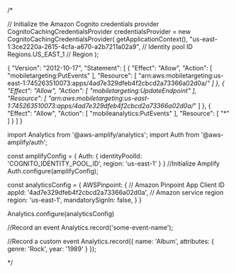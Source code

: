 /*



// Initialize the Amazon Cognito credentials provider
CognitoCachingCredentialsProvider credentialsProvider = new CognitoCachingCredentialsProvider(
    getApplicationContext(),
    "us-east-1:3ce2220a-2615-4cfa-a670-a2b7211a02a9", // Identity pool ID
    Regions.US_EAST_1 // Region
);




{
  "Version": "2012-10-17",
  "Statement": [
    {
      "Effect": "Allow",
      "Action": [
        "mobiletargeting:PutEvents"
      ],
      "Resource": [
        "arn:aws:mobiletargeting:us-east-1:745263510073:apps/4ad7e329dfeb4f2cbcd2a73366a02d0a/*"
      ]
    },
    {
      "Effect": "Allow",
      "Action": [
          "mobiletargeting:UpdateEndpoint"
      ],
      "Resource": [
          "arn:aws:mobiletargeting:us-east-1:745263510073:apps/4ad7e329dfeb4f2cbcd2a73366a02d0a/*"
      ]
    },
    {
      "Effect": "Allow",
      "Action": [
          "mobileanalytics:PutEvents"
      ],
      "Resource": [
          "*"
      ]
    }
  ]
}





import Analytics from '@aws-amplify/analytics';
import Auth from '@aws-amplify/auth';

const amplifyConfig = {
  Auth: {
    identityPoolId: 'COGNITO_IDENTITY_POOL_ID',
    region: 'us-east-1'
  }
}
//Initialize Amplify
Auth.configure(amplifyConfig);

const analyticsConfig = {
  AWSPinpoint: {
        // Amazon Pinpoint App Client ID
        appId: '4ad7e329dfeb4f2cbcd2a73366a02d0a',
        // Amazon service region
        region: 'us-east-1',
        mandatorySignIn: false,
  }
}

Analytics.configure(analyticsConfig)

//Record an event
Analytics.record('some-event-name');

//Record a custom event
Analytics.record({
    name: 'Album',
    attributes: { genre: 'Rock', year: '1989' }
});

*/